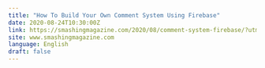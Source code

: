 ```yaml
---
title: "How To Build Your Own Comment System Using Firebase"
date: 2020-08-24T10:30:00Z
link: https://smashingmagazine.com/2020/08/comment-system-firebase/?utm_medium=RSS&utm_source=news.12bit.vn
site: www.smashingmagazine.com
language: English
draft: false
---
```


